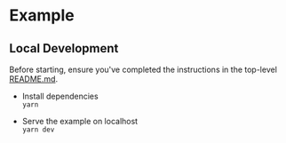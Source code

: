 # Example

## Local Development

Before starting, ensure you've completed the instructions in the top-level [README.md](../README.md#local-development).

- Install dependencies\
  `yarn`

- Serve the example on localhost\
  `yarn dev`
